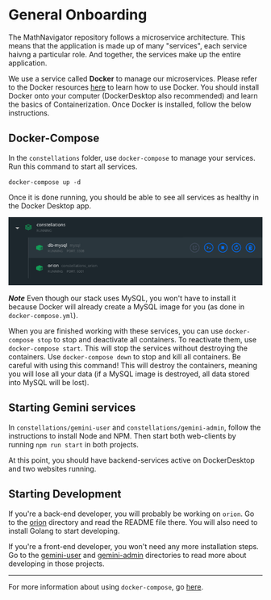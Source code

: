 # General Onboarding

The MathNavigator repository follows a microservice architecture. This means that the application is made up of many "services", each service haivng a particular role. And together, the services make up the entire application.

We use a service called **Docker** to manage our microservices. Please refer to the Docker resources [here](https://github.com/ahsu1230/mathnavigatorSite/tree/master/resources/docker) to learn how to use Docker. You should install Docker onto your computer (DockerDesktop also recommended) and learn the basics of Containerization. Once Docker is installed, follow the below instructions.

## Docker-Compose

In the `constellations` folder, use `docker-compose` to manage your services. Run this command to start all services.

```unix
docker-compose up -d
```

Once it is done running, you should be able to see all services as healthy in the Docker Desktop app.

![SCREENSHOT_DOCKER_ALL_SERVICES](../resources/images/docker/desktop_all_services.png)

***Note*** Even though our stack uses MySQL, you won't have to install it because Docker will already create a MySQL image for you (as done in `docker-compose.yml`).

When you are finished working with these services, you can use `docker-compose stop` to stop and deactivate all containers. To reactivate them, use `docker-compose start`. This will stop the services without destroying the containers. Use `docker-compose down` to stop and kill all containers. Be careful with using this command! This will destroy the containers, meaning you will lose all your data (if a MySQL image is destroyed, all data stored into MySQL will be lost).

## Starting Gemini services

In `constellations/gemini-user` and `constellations/gemini-admin`, follow the instructions to install Node and NPM. Then start both web-clients by running `npm run start` in both projects.

At this point, you should have backend-services active on DockerDesktop and two websites running.

## Starting Development

If you're a back-end developer, you will probably be working on `orion`. Go to the [orion](./orion) directory and read the README file there. You will also need to install Golang to start developing.

If you're a front-end developer, you won't need any more installation steps. Go to the [gemini-user](./gemini-user) and [gemini-admin](./gemini-admin) directories to read more about developing in those projects.

---

For more information about using `docker-compose`, go [here](./onboarding_docker-compose.md).
